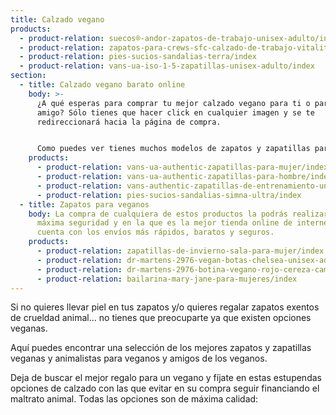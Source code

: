 ```yaml
---
title: Calzado vegano
products:
  - product-relation: suecos®-andor-zapatos-de-trabajo-unisex-adulto/index
  - product-relation: zapatos-para-crews-sfc-calzado-de-trabajo-vitality-ii-damen/index
  - product-relation: pies-sucios-sandalias-terra/index
  - product-relation: vans-ua-iso-1-5-zapatillas-unisex-adulto/index
section:
  - title: Calzado vegano barato online
    body: >-
      ¿A qué esperas para comprar tu mejor calzado vegano para ti o para tu
      amigo? Sólo tienes que hacer click en cualquier imagen y se te
      redireccionará hacia la página de compra.


      Como puedes ver tienes muchos modelos de zapatos y zapatillas para elegir, tanto para hombre como para mujer, así como infinidad de colores y estilos.
    products:
      - product-relation: vans-ua-authentic-zapatillas-para-mujer/index
      - product-relation: vans-ua-authentic-zapatillas-para-hombre/index
      - product-relation: vans-authentic-zapatillas-de-entrenamiento-unisex-adulto/index
      - product-relation: pies-sucios-sandalias-simna-ultra/index
  - title: Zapatos para veganos
    body: La compra de cualquiera de estos productos la podrás realizar con la
      máxima seguridad y en la que es la mejor tienda online de internet, que
      cuenta con los envíos más rápidos, baratos y seguros.
    products:
      - product-relation: zapatillas-de-invierno-sala-para-mujer/index
      - product-relation: dr-martens-2976-vegan-botas-chelsea-unisex-adulto/index
      - product-relation: dr-martens-2976-botina-vegano-rojo-cereza-cambridge/index
      - product-relation: bailarina-mary-jane-para-mujeres/index
---
```

Si no quieres llevar piel en tus zapatos y/o quieres regalar zapatos exentos de crueldad animal... no tienes que preocuparte ya que existen opciones veganas.

Aquí puedes encontrar una selección de los mejores zapatos y zapatillas veganas y animalistas para veganos y amigos de los veganos.

Deja de buscar el mejor regalo para un vegano y fíjate en estas estupendas opciones de calzado con las que evitar en su compra seguir financiando el maltrato animal. Todas las opciones son de máxima calidad: